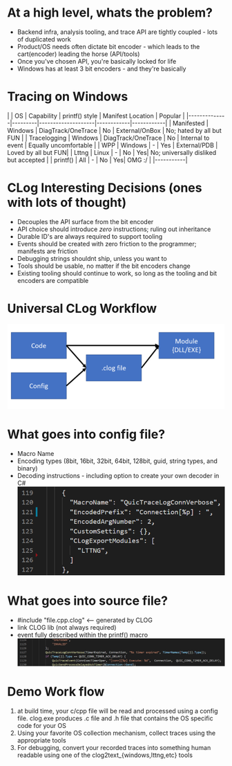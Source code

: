 
# At a high level, whats the problem?
* Backend infra, analysis tooling, and trace API are tightly coupled - lots of duplicated work
* Product/OS needs often dictate bit encoder - which leads to the cart(encoder) leading the horse (API/tools)
* Once you've chosen API, you're basically locked for life
* Windows has at least 3 bit encoders - and they're basically 


# Tracing on Windows
|              |   OS    | Capability         | printf() style | Manifest Location | Popular |
|--------------|---------|--------------------|------------|------------|
| Manifested   | Windows | DiagTrack/OneTrace | No | External/OnBox | No; hated by all but FUN |
| Tracelogging | Windows | DiagTrack/OneTrace | No | Internal to event | Equally uncomfortable |
| WPP          | Windows | -                  | Yes | External/PDB | Loved by all but FUN|
| Lttng        | Linux   | -                  | No | Yes| No; universally disliked but accepted |
| printf()     | All     | -                  | No | Yes| OMG :/ |
|-----------|


# CLog Interesting Decisions (ones with lots of thought)
* Decouples the API surface from the bit encoder
* API choice should introduce *zero* instructions; ruling out inheritance
* Durable ID's are always required to support tooling
* Events should be created with zero friction to the programmer; manifests are friction
* Debugging strings shouldnt ship, unless you want to
* Tools should be usable, no matter if the bit encoders change
* Existing tooling should continue to work, so long as the tooling and bit encoders are compatible

# Universal CLog Workflow
![](WorkFlow.png)

# What goes into config file?
* Macro Name
* Encoding types (8bit, 16bit, 32bit, 64bit, 128bit, guid, string types, and binary)
* Decoding instructions - including option to create your own decoder in C#
![](ConfigSnipit.png)
    
# What goes into source file?
* #include "file.cpp.clog" <-- generated by CLOG
* link CLOG lib (not always required)
* event fully described within the printf() macro
![](sample%20source.png)


# Demo Work flow
1. at build time, your c/cpp file will be read and processed using a config file.  clog.exe produces .c file and .h file that contains the OS specific code for your OS
2. Using your favorite OS collection mechanism, collect traces using the appropriate tools
3. For debugging, convert your recorded traces into something human readable using one of the clog2text_{windows,lttng,etc} tools

